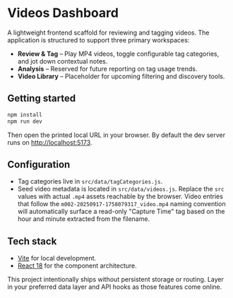 # Videos Dashboard

A lightweight frontend scaffold for reviewing and tagging videos. The application is structured to support three primary
workspaces:

- **Review & Tag** – Play MP4 videos, toggle configurable tag categories, and jot down contextual notes.
- **Analysis** – Reserved for future reporting on tag usage trends.
- **Video Library** – Placeholder for upcoming filtering and discovery tools.

## Getting started

```bash
npm install
npm run dev
```

Then open the printed local URL in your browser. By default the dev server runs on [http://localhost:5173](http://localhost:5173).

## Configuration

- Tag categories live in `src/data/tagCategories.js`.
- Seed video metadata is located in `src/data/videos.js`. Replace the `src` values with actual `.mp4` assets reachable by the browser. Video entries that follow the `m002-20250917-1758079317_video.mp4` naming convention will automatically surface a read-only "Capture Time" tag based on the hour and minute extracted from the filename.

## Tech stack

- [Vite](https://vitejs.dev/) for local development.
- [React 18](https://react.dev/) for the component architecture.

This project intentionally ships without persistent storage or routing. Layer in your preferred data layer and API hooks as
those features come online.
